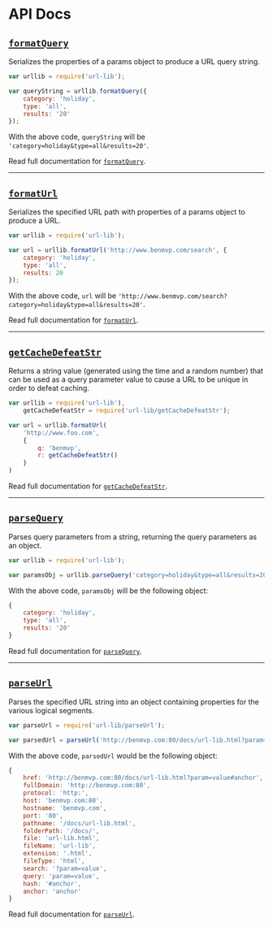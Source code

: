 # API Docs

## [`formatQuery`](formatQuery.md)

Serializes the properties of a params object to produce a URL query string.

```js
var urllib = require('url-lib');

var queryString = urllib.formatQuery({
    category: 'holiday',
    type: 'all',
    results: '20'
});
```

With the above code, `queryString` will be `'category=holiday&type=all&results=20'`.

Read full documentation for [`formatQuery`](formatQuery.md).

-----

## [`formatUrl`](formatUrl.md)

Serializes the specified URL path with properties of a params object to produce a URL.

```js
var urllib = require('url-lib');

var url = urllib.formatUrl('http://www.benmvp.com/search', {
    category: 'holiday',
    type: 'all',
    results: 20
});
```

With the above code, `url` will be `'http://www.benmvp.com/search?category=holiday&type=all&results=20'`.

Read full documentation for [`formatUrl`](formatUrl.md).

-----

## [`getCacheDefeatStr`](getCacheDefeatStr.md)

Returns a string value (generated using the time and a random number) that can be used as a query parameter value to cause a URL to be unique in order to defeat caching.

```js
var urllib = require('url-lib'),
    getCacheDefeatStr = require('url-lib/getCacheDefeatStr');

var url = urllib.formatUrl(
    'http://www.foo.com',
    {
        q: 'benmvp',
        r: getCacheDefeatStr()
    }
)
```

Read full documentation for [`getCacheDefeatStr`](getCacheDefeatStr.md).

-----

## [`parseQuery`](parseQuery.md)

Parses query parameters from a string, returning the query parameters as an object.

```js
var urllib = require('url-lib');

var paramsObj = urllib.parseQuery('category=holiday&type=all&results=20');
```

With the above code, `paramsObj` will be the following object:

```js
{
    category: 'holiday',
    type: 'all',
    results: '20'
}
```

Read full documentation for [`parseQuery`](parseQuery.md).

-----

## [`parseUrl`](parseUrl.md)

Parses the specified URL string into an object containing properties for the various logical segments.

```js
var parseUrl = require('url-lib/parseUrl');

var parsedUrl = parseUrl('http://benmvp.com:80/docs/url-lib.html?param=value#anchor');
```

With the above code, `parsedUrl` would be the following object:

```js
{
    href: 'http://benmvp.com:80/docs/url-lib.html?param=value#anchor',
    fullDomain: 'http://benmvp.com:80',
    protocol: 'http:',
    host: 'benmvp.com:80',
    hostname: 'benmvp.com',
    port: '80',
    pathname: '/docs/url-lib.html',
    folderPath: '/docs/',
    file: 'url-lib.html',
    fileName: 'url-lib',
    extension: '.html',
    fileType: 'html',
    search: '?param=value',
    query: 'param=value',
    hash: '#anchor',
    anchor: 'anchor'
}
```

Read full documentation for [`parseUrl`](parseUrl.md).
